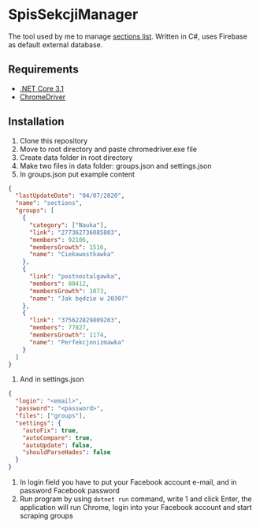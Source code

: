 # SpisSekcjiManager

The tool used by me to manage [sections list](https://sekcje.github.io/). Written in C#, uses Firebase as default external database.

## Requirements

- [.NET Core 3.1](https://dotnet.microsoft.com/download)
- [ChromeDriver](https://chromedriver.chromium.org/downloads)

## Installation

1. Clone this repository
2. Move to root directory and paste chromedriver.exe file
3. Create data folder in root directory
4. Make two files in data folder: groups.json and settings.json
5. In groups.json put example content

```json
{
  "lastUpdateDate": "04/07/2020",
  "name": "sections",
  "groups": [
    {
      "category": ["Nauka"],
      "link": "277362736085803",
      "members": 92106,
      "membersGrowth": 1516,
      "name": "Ciekawostkawka"
    },
    {
      "link": "postnostalgawka",
      "members": 80412,
      "membersGrowth": 1073,
      "name": "Jak będzie w 2030?"
    },
    {
      "link": "375622829809203",
      "members": 77827,
      "membersGrowth": 1174,
      "name": "Perfekcjonizmawka"
    }
  ]
}
```

1. And in settings.json

```json
{
  "login": "<email>",
  "password": "<password>",
  "files": ["groups"],
  "settings": {
    "autoFix": true,
    "autoCompare": true,
    "autoUpdate": false,
    "shouldParseHades": false
  }
}
```

1. In login field you have to put your Facebook account e-mail, and in password Facebook password
2. Run program by using `dotnet run` command, write 1 and click Enter, the application will run Chrome, login into your Facebook account and start scraping groups
